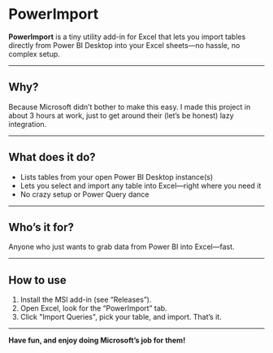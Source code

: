 # PowerImport

**PowerImport** is a tiny utility add-in for Excel that lets you import tables directly from Power BI Desktop into your Excel sheets—no hassle, no complex setup.

---

## Why?

Because Microsoft didn’t bother to make this easy.
I made this project in about 3 hours at work, just to get around their (let’s be honest) lazy integration.

---

## What does it do?

* Lists tables from your open Power BI Desktop instance(s)
* Lets you select and import any table into Excel—right where you need it
* No crazy setup or Power Query dance

---

## Who’s it for?

Anyone who just wants to grab data from Power BI into Excel—fast.

---

## How to use

1. Install the MSI add-in (see “Releases”).
2. Open Excel, look for the “PowerImport” tab.
3. Click "Import Queries", pick your table, and import. That’s it.

---

**Have fun, and enjoy doing Microsoft’s job for them!**
